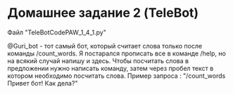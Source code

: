 # Домашнее задание 2 (TeleBot)

Файл "TeleBotCodePAW_1_4_1.py"

@Guri_bot - тот самый бот, который считает слова только после команды /count_words. Я постарался прописать все в команде /help, но на всякий случай напишу и здесь. Чтобы посчитать слова в предложении нужно написать команду, затем через пробел текст в котором необходимо посчитать слова. Пример запроса : "/count_words Привет бот! Как дела?"
